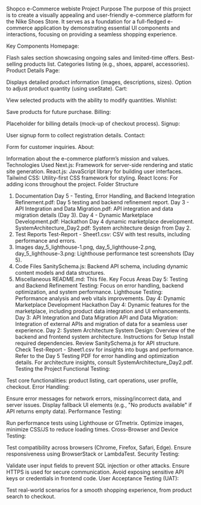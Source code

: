 Shopco e-Commerce webiste 
Project Purpose
The purpose of this project is to create a visually appealing and user-friendly e-commerce platform for the Nike Shoes Store. It serves as a foundation for a full-fledged e-commerce application by demonstrating essential UI components and interactions, focusing on providing a seamless shopping experience.

Key Components
Homepage:

Flash sales section showcasing ongoing sales and limited-time offers.
Best-selling products list.
Categories listing (e.g., shoes, apparel, accessories).
Product Details Page:

Displays detailed product information (images, descriptions, sizes).
Option to adjust product quantity (using useState).
Cart:

View selected products with the ability to modify quantities.
Wishlist:

Save products for future purchase.
Billing:

Placeholder for billing details (mock-up of checkout process).
Signup:

User signup form to collect registration details.
Contact:

Form for customer inquiries.
About:

Information about the e-commerce platform’s mission and values.
Technologies Used
Next.js: Framework for server-side rendering and static site generation.
React.js: JavaScript library for building user interfaces.
Tailwind CSS: Utility-first CSS framework for styling.
React Icons: For adding icons throughout the project.
Folder Structure
1. Documentation
Day 5 - Testing, Error Handling, and Backend Integration Refinement.pdf: Day 5 testing and backend refinement report.
Day 3 - API Integration and Data Migration.pdf: API integration and data migration details (Day 3).
Day 4 - Dynamic Marketplace Development.pdf: Hackathon Day 4 dynamic marketplace development.
SystemArchitecture_Day2.pdf: System architecture design from Day 2.
2. Test Reports
Test-Report - Sheet1.csv: CSV with test results, including performance and errors.
3. Images
day_5_lighthouse-1.png, day_5_lighthouse-2.png, day_5_lighthouse-3.png: Lighthouse performance test screenshots (Day 5).
4. Code Files
SanitySchema.js: Backend API schema, including dynamic content models and data structures.
5. Miscellaneous
README.md: This file.
Key Focus Areas
Day 5: Testing and Backend Refinement
Testing: Focus on error handling, backend optimization, and system performance.
Lighthouse Testing: Performance analysis and web vitals improvements.
Day 4: Dynamic Marketplace Development
Hackathon Day 4: Dynamic features for the marketplace, including product data integration and UI enhancements.
Day 3: API Integration and Data Migration
API and Data Migration: Integration of external APIs and migration of data for a seamless user experience.
Day 2: System Architecture
System Design: Overview of the backend and frontend system architecture.
Instructions for Setup
Install required dependencies.
Review SanitySchema.js for API structure.
Check Test-Report - Sheet1.csv for insights into bugs and performance.
Refer to the Day 5 Testing PDF for error handling and optimization details.
For architecture insights, consult SystemArchitecture_Day2.pdf.
Testing the Project
Functional Testing:

Test core functionalities: product listing, cart operations, user profile, checkout.
Error Handling:

Ensure error messages for network errors, missing/incorrect data, and server issues.
Display fallback UI elements (e.g., "No products available" if API returns empty data).
Performance Testing:

Run performance tests using Lighthouse or GTmetrix.
Optimize images, minimize CSS/JS to reduce loading times.
Cross-Browser and Device Testing:

Test compatibility across browsers (Chrome, Firefox, Safari, Edge).
Ensure responsiveness using BrowserStack or LambdaTest.
Security Testing:

Validate user input fields to prevent SQL injection or other attacks.
Ensure HTTPS is used for secure communication.
Avoid exposing sensitive API keys or credentials in frontend code.
User Acceptance Testing (UAT):

Test real-world scenarios for a smooth shopping experience, from product search to checkout.
